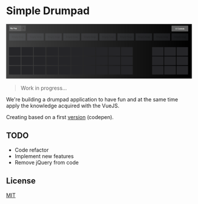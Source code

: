 # Simple Drumpad

![Screenshot](https://raw.githubusercontent.com/mathiasfc/simple-drumpad/master/simple-drumpad-app/src/assets/dplayout.png)

> Work in progress...

We're building a drumpad application to have fun and at the same time apply the knowledge acquired with the VueJS.

Creating based on a first [version](https://codepen.io/mathiasfc/pen/eRQRze) (codepen).

## TODO

* Code refactor
* Implement new features
* Remove jQuery from code

## License

[MIT](LICENSE.md)

